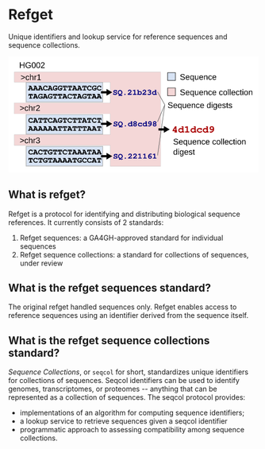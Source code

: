 # Refget

Unique identifiers and lookup service for reference sequences and sequence collections.

<img src="img/seqcol_abstract_simple.svg" alt="Refget abstract" class="img-responsive">


## What is refget?


Refget is a protocol for identifying and distributing biological sequence references. It currently consists of 2 standards:

1. Refget sequences: a GA4GH-approved standard for individual sequences
2. Refget sequence collections: a standard for collections of sequences, under review 

## What is the refget sequences standard?

The original refget handled sequences only. Refget enables access to reference sequences using an identifier derived from the sequence itself.

## What is the refget sequence collections standard?

*Sequence Collections*, or `seqcol` for short, standardizes unique identifiers for collections of sequences. Seqcol identifiers can be used to identify genomes, transcriptomes, or proteomes -- anything that can be represented as a collection of sequences. The seqcol protocol provides:

- implementations of an algorithm for computing sequence identifiers;
- a lookup service to retrieve sequences given a seqcol identifier
- programmatic approach to assessing compatibility among sequence collections.

